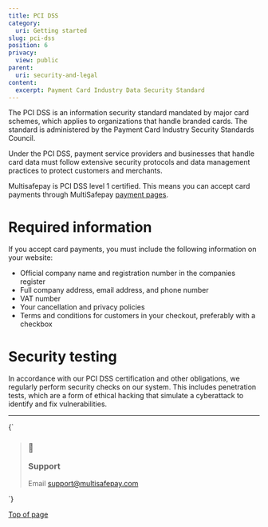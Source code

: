 ```yaml
---
title: PCI DSS
category:
  uri: Getting started
slug: pci-dss
position: 6
privacy:
  view: public
parent:
  uri: security-and-legal
content:
  excerpt: Payment Card Industry Data Security Standard
---
```


The PCI DSS is an information security standard mandated by major card schemes, which applies to organizations that handle branded cards. The standard is administered by the Payment Card Industry Security Standards Council.

Under the PCI DSS, payment service providers and businesses that handle card data must follow extensive security protocols and data management practices to protect customers and merchants.

Multisafepay is PCI DSS level 1 certified. This means you can accept card payments through MultiSafepay [payment pages](/docs/payment-pages/).

# Required information

If you accept card payments, you must include the following information on your website:

* Official company name and registration number in the companies register
* Full company address, email address, and phone number
* VAT number
* Your cancellation and privacy policies
* Terms and conditions for customers in your checkout, preferably with a checkbox

# Security testing

In accordance with our PCI DSS certification and other obligations, we regularly perform security checks on our system. This includes penetration tests, which are a form of ethical hacking that simulate a cyberattack to identify and fix vulnerabilities.

***

<HTMLBlock>{`
<blockquote class="callout callout_info">
    <h3 class="callout-heading false">
        <span class="callout-icon">💬</span>
        <p>Support</p>
    </h3>
    <p>Email <a href="mailto:support@multisafepay.com">support@multisafepay.com</a></p>
</blockquote>
`}</HTMLBlock>

[Top of page](#)
